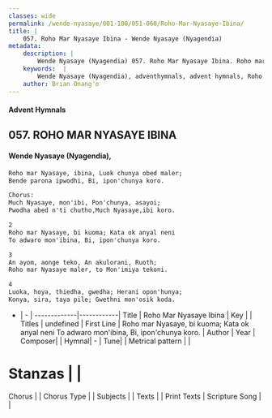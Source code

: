 ```yaml
---
classes: wide
permalink: /wende-nyasaye/001-100/051-060/Roho-Mar-Nyasaye-Ibina/
title: |
    057. Roho Mar Nyasaye Ibina - Wende Nyasaye (Nyagendia)
metadata:
    description: |
        Wende Nyasaye (Nyagendia) 057. Roho Mar Nyasaye Ibina. Roho mar Nyasaye, bi kuoma; Kata ok anyal neni To adwaro mon'ibina, Bi, ipon'chunya koro.  
    keywords:  |
        Wende Nyasaye (Nyagendia), adventhymnals, advent hymnals, Roho Mar Nyasaye Ibina, Roho mar Nyasaye, bi kuoma; Kata ok anyal neni To adwaro mon'ibina, Bi, ipon'chunya koro.. 
    author: Brian Onang'o
---
```


#### Advent Hymnals
## 057. ROHO MAR NYASAYE IBINA
####  Wende Nyasaye (Nyagendia),

```txt
Roho mar Nyasaye, ibina, Luok chunya obed maler;
Bende parona ipwodhi, Bi, ipon'chunya koro.

Chorus:
Much Nyasaye, mon'ibi, Pon'chunya, asayoi;
Pwodha abed n'ti chutho,Much Nyasaye,ibi koro.

2
Roho mar Nyasaye, bi kuoma; Kata ok anyal neni
To adwaro mon'ibina, Bi, ipon'chunya koro.

3
An ayom, aonge teko, An akulorani, Ruoth;
Roho mar Nyasaye maler, to Mon'imiya tekoni.

4
Luoka, hoya, thiedha, gwedha; Herani opon'hunya;
Konya, sira, taya pile; Gwethni mon'osik koda.


```

- |   -  |
-------------|------------|
Title | Roho Mar Nyasaye Ibina |
Key |  |
Titles | undefined |
First Line | Roho mar Nyasaye, bi kuoma; Kata ok anyal neni To adwaro mon'ibina, Bi, ipon'chunya koro. |
Author | 
Year | 
Composer| |
Hymnal|  - |
Tune|  |
Metrical pattern | |
# Stanzas |  |
Chorus |  |
Chorus Type |  |
Subjects | |
Texts |  |
Print Texts | 
Scripture Song |  |
    
